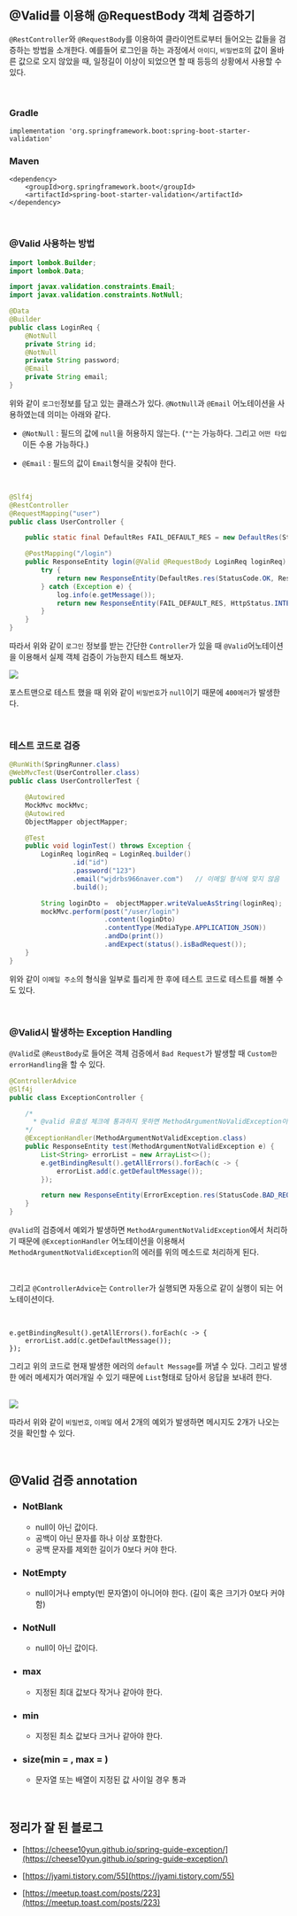 ## @Valid를 이용해 @RequestBody 객체 검증하기

`@RestController`와 `@RequestBody`를 이용하여 클라이언트로부터 들어오는 값들을 검증하는 방법을 소개한다.
예를들어 로그인을 하는 과정에서 `아이디`, `비밀번호`의 값이 올바른 값으로 오지 않았을 때, 일정길이 이상이 되었으면
할 때 등등의 상황에서 사용할 수 있다.

<br>

### Gradle

```
implementation 'org.springframework.boot:spring-boot-starter-validation'
```

### Maven

```
<dependency>
    <groupId>org.springframework.boot</groupId>
    <artifactId>spring-boot-starter-validation</artifactId>
</dependency>
```

<br>


### @Valid 사용하는 방법

```java
import lombok.Builder;
import lombok.Data;

import javax.validation.constraints.Email;
import javax.validation.constraints.NotNull;

@Data
@Builder
public class LoginReq {
    @NotNull
    private String id;
    @NotNull
    private String password;
    @Email
    private String email;
}
```

위와 같이 `로그인`정보를 담고 있는 클래스가 있다. `@NotNull`과 `@Email` 어노테이션을 사용하였는데 의미는 아래와 같다.

* `@NotNull` : 필드의 값에 `null`을 허용하지 않는다. (`""`는 가능하다. 그리고 `어떤 타입`이든 수용 가능하다.)

* `@Email` : 필드의 값이 `Email`형식을 갖춰야 한다. 

<br>

```java
@Slf4j
@RestController
@RequestMapping("user")
public class UserController {

    public static final DefaultRes FAIL_DEFAULT_RES = new DefaultRes(StatusCode.INTERNAL_SERVER_ERROR, ResponseMessage.INTERNAL_SERVER_ERROR);

    @PostMapping("/login")
    public ResponseEntity login(@Valid @RequestBody LoginReq loginReq) {
        try {
            return new ResponseEntity(DefaultRes.res(StatusCode.OK, ResponseMessage.LOGIN_SUCCESS), HttpStatus.OK);
        } catch (Exception e) {
            log.info(e.getMessage());
            return new ResponseEntity(FAIL_DEFAULT_RES, HttpStatus.INTERNAL_SERVER_ERROR);
        }
    }
}
```

따라서 위와 같이 `로그인` 정보를 받는 간단한 `Controller`가 있을 때 `@Valid`어노테이션을 이용해서 실제 객체 검증이 가능한지 테스트 해보자.

<img src="https://user-images.githubusercontent.com/45676906/93712204-60bb3c80-fb8f-11ea-92ec-9a883c220f4e.png">

<br> 

포스트맨으로 테스트 했을 때 위와 같이 `비밀번호`가 `null`이기 때문에 `400에러`가 발생한다.

<br>

### 테스트 코드로 검증

```java
@RunWith(SpringRunner.class)
@WebMvcTest(UserController.class)
public class UserControllerTest {

    @Autowired
    MockMvc mockMvc;
    @Autowired
    ObjectMapper objectMapper;

    @Test
    public void loginTest() throws Exception {
        LoginReq loginReq = LoginReq.builder()
                .id("id")
                .password("123")
                .email("wjdrbs966naver.com")   // 이메일 형식에 맞지 않음
                .build();

        String loginDto =  objectMapper.writeValueAsString(loginReq);
        mockMvc.perform(post("/user/login")
                        .content(loginDto)
                        .contentType(MediaType.APPLICATION_JSON))
                        .andDo(print())
                        .andExpect(status().isBadRequest());
    }
}
```

위와 같이 `이메일 주소`의 형식을 일부로 틀리게 한 후에 테스트 코드로 테스트를 해볼 수도 있다.

<br>

### @Valid시 발생하는 Exception Handling

`@Valid`로 `@ReustBody`로 들어온 객체 검증에서 `Bad Request`가 발생할 때 `Custom한 errorHandling`을 할 수 있다.

```java
@ControllerAdvice
@Slf4j
public class ExceptionController {

    /*
      * @valid 유효성 체크에 통과하지 못하면 MethodArgumentNoValidException이 발생한다.
    */
    @ExceptionHandler(MethodArgumentNotValidException.class)
    public ResponseEntity test(MethodArgumentNotValidException e) {
        List<String> errorList = new ArrayList<>();
        e.getBindingResult().getAllErrors().forEach(c -> {
            errorList.add(c.getDefaultMessage());
        });

        return new ResponseEntity(ErrorException.res(StatusCode.BAD_REQUEST, errorList), HttpStatus.INTERNAL_SERVER_ERROR);
    }
}
```

`@Valid`의 검증에서 예외가 발생하면 `MethodArgumentNotValidException`에서 처리하기 때문에 `@ExceptionHandler` 어노테이션을 이용해서
`MethodArgumentNotValidException`의 에러를 위의 메소드로 처리하게 된다.

<br>

그리고 `@ControllerAdvice`는 `Controller`가 실행되면 자동으로 같이 실행이 되는 어노테이션이다. 

<br>

```
e.getBindingResult().getAllErrors().forEach(c -> {
    errorList.add(c.getDefaultMessage());
});
```

그리고 위의 코드로 현재 발생한 에러의 `default Message`를 꺼낼 수 있다. 그리고 발생한 에러 메세지가 여러개일 수 있기 때문에
`List`형태로 담아서 응답을 보내려 한다.

<br>

<img src="https://user-images.githubusercontent.com/45676906/93714589-c19e4100-fb9e-11ea-9426-bda9c53dbb1c.png">

<br>


따라서 위와 같이 `비밀번호`, `이메일` 에서 2개의 예외가 발생하면 메시지도 2개가 나오는 것을 확인할 수 있다.


<br>


## @Valid 검증 annotation

* ### NotBlank
    * null이 아닌 값이다.
    * 공백이 아닌 문자를 하나 이상 포함한다.
    * 공백 문자를 제외한 길이가 0보다 커야 한다.
    
* ### NotEmpty
    * null이거나 empty(빈 문자열)이 아니어야 한다. (길이 혹은 크기가 0보다 커야함)
    
* ### NotNull
    *  null이 아닌 값이다.
    
* ### max
    * 지정된 최대 값보다 작거나 같아야 한다.
    
* ### min
    * 지정된 최소 값보다 크거나 같아야 한다.
    
* ### size(min = , max = )
    * 문자열 또는 배열이 지정된 값 사이일 경우 통과
    

<br>

## 정리가 잘 된 블로그

* [https://cheese10yun.github.io/spring-guide-exception/](https://cheese10yun.github.io/spring-guide-exception/)

* [https://jyami.tistory.com/55](https://jyami.tistory.com/55)

* [https://meetup.toast.com/posts/223](https://meetup.toast.com/posts/223)
